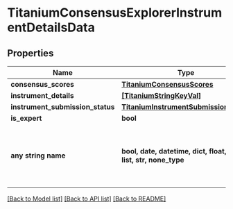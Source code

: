 # TitaniumConsensusExplorerInstrumentDetailsData


## Properties
Name | Type | Description | Notes
------------ | ------------- | ------------- | -------------
**consensus_scores** | [**TitaniumConsensusScores**](TitaniumConsensusScores.md) |  | [optional] 
**instrument_details** | [**[TitaniumStringKeyVal]**](TitaniumStringKeyVal.md) |  | [optional] 
**instrument_submission_status** | [**TitaniumInstrumentSubmissionStatus**](TitaniumInstrumentSubmissionStatus.md) |  | [optional] 
**is_expert** | **bool** |  | [optional] 
**any string name** | **bool, date, datetime, dict, float, int, list, str, none_type** | any string name can be used but the value must be the correct type | [optional]

[[Back to Model list]](../README.md#documentation-for-models) [[Back to API list]](../README.md#documentation-for-api-endpoints) [[Back to README]](../README.md)


